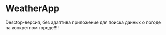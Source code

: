 # WeatherApp

Desctop-версия, без адаптива приложение для поиска данных о погоде на конкретном городе!!!!
